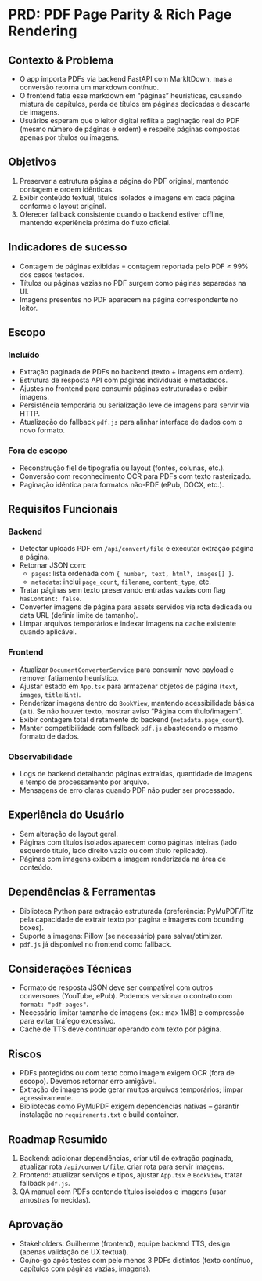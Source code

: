 # PRD: PDF Page Parity & Rich Page Rendering

## Contexto & Problema
- O app importa PDFs via backend FastAPI com MarkItDown, mas a conversão retorna um markdown contínuo.
- O frontend fatia esse markdown em “páginas” heurísticas, causando mistura de capítulos, perda de títulos em páginas dedicadas e descarte de imagens.
- Usuários esperam que o leitor digital reflita a paginação real do PDF (mesmo número de páginas e ordem) e respeite páginas compostas apenas por títulos ou imagens.

## Objetivos
1. Preservar a estrutura página a página do PDF original, mantendo contagem e ordem idênticas.
2. Exibir conteúdo textual, títulos isolados e imagens em cada página conforme o layout original.
3. Oferecer fallback consistente quando o backend estiver offline, mantendo experiência próxima do fluxo oficial.

## Indicadores de sucesso
- Contagem de páginas exibidas = contagem reportada pelo PDF ≥ 99% dos casos testados.
- Títulos ou páginas vazias no PDF surgem como páginas separadas na UI.
- Imagens presentes no PDF aparecem na página correspondente no leitor.

## Escopo
### Incluído
- Extração paginada de PDFs no backend (texto + imagens em ordem).
- Estrutura de resposta API com páginas individuais e metadados.
- Ajustes no frontend para consumir páginas estruturadas e exibir imagens.
- Persistência temporária ou serialização leve de imagens para servir via HTTP.
- Atualização do fallback `pdf.js` para alinhar interface de dados com o novo formato.

### Fora de escopo
- Reconstrução fiel de tipografia ou layout (fontes, colunas, etc.).
- Conversão com reconhecimento OCR para PDFs com texto rasterizado.
- Paginação idêntica para formatos não-PDF (ePub, DOCX, etc.).

## Requisitos Funcionais
### Backend
- Detectar uploads PDF em `/api/convert/file` e executar extração página a página.
- Retornar JSON com:
  - `pages`: lista ordenada com `{ number, text, html?, images[] }`.
  - `metadata`: inclui `page_count`, `filename`, `content_type`, etc.
- Tratar páginas sem texto preservando entradas vazias com flag `hasContent: false`.
- Converter imagens de página para assets servidos via rota dedicada ou data URL (definir limite de tamanho).
- Limpar arquivos temporários e indexar imagens na cache existente quando aplicável.

### Frontend
- Atualizar `DocumentConverterService` para consumir novo payload e remover fatiamento heurístico.
- Ajustar estado em `App.tsx` para armazenar objetos de página (`text`, `images`, `titleHint`).
- Renderizar imagens dentro do `BookView`, mantendo acessibilidade básica (alt). Se não houver texto, mostrar aviso “Página com título/imagem”.
- Exibir contagem total diretamente do backend (`metadata.page_count`).
- Manter compatibilidade com fallback `pdf.js` abastecendo o mesmo formato de dados.

### Observabilidade
- Logs de backend detalhando páginas extraídas, quantidade de imagens e tempo de processamento por arquivo.
- Mensagens de erro claras quando PDF não puder ser processado.

## Experiência do Usuário
- Sem alteração de layout geral.
- Páginas com títulos isolados aparecem como páginas inteiras (lado esquerdo título, lado direito vazio ou com título replicado).
- Páginas com imagens exibem a imagem renderizada na área de conteúdo.

## Dependências & Ferramentas
- Biblioteca Python para extração estruturada (preferência: PyMuPDF/Fitz pela capacidade de extrair texto por página e imagens com bounding boxes).
- Suporte a imagens: Pillow (se necessário) para salvar/otimizar.
- `pdf.js` já disponível no frontend como fallback.

## Considerações Técnicas
- Formato de resposta JSON deve ser compatível com outros conversores (YouTube, ePub). Podemos versionar o contrato com `format: "pdf-pages"`.
- Necessário limitar tamanho de imagens (ex.: max 1MB) e compressão para evitar tráfego excessivo.
- Cache de TTS deve continuar operando com texto por página.

## Riscos
- PDFs protegidos ou com texto como imagem exigem OCR (fora de escopo). Devemos retornar erro amigável.
- Extração de imagens pode gerar muitos arquivos temporários; limpar agressivamente.
- Bibliotecas como PyMuPDF exigem dependências nativas – garantir instalação no `requirements.txt` e build container.

## Roadmap Resumido
1. Backend: adicionar dependências, criar util de extração paginada, atualizar rota `/api/convert/file`, criar rota para servir imagens.
2. Frontend: atualizar serviços e tipos, ajustar `App.tsx` e `BookView`, tratar fallback `pdf.js`.
3. QA manual com PDFs contendo títulos isolados e imagens (usar amostras fornecidas).

## Aprovação
- Stakeholders: Guilherme (frontend), equipe backend TTS, design (apenas validação de UX textual).
- Go/no-go após testes com pelo menos 3 PDFs distintos (texto contínuo, capítulos com páginas vazias, imagens).
